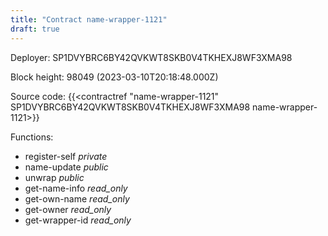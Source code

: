 ```yaml
---
title: "Contract name-wrapper-1121"
draft: true
---
```

Deployer: SP1DVYBRC6BY42QVKWT8SKB0V4TKHEXJ8WF3XMA98


 



Block height: 98049 (2023-03-10T20:18:48.000Z)

Source code: {{<contractref "name-wrapper-1121" SP1DVYBRC6BY42QVKWT8SKB0V4TKHEXJ8WF3XMA98 name-wrapper-1121>}}

Functions:

* register-self _private_
* name-update _public_
* unwrap _public_
* get-name-info _read_only_
* get-own-name _read_only_
* get-owner _read_only_
* get-wrapper-id _read_only_
